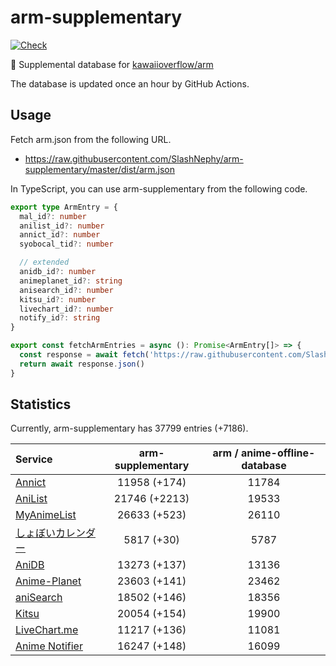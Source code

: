 # arm-supplementary

[![Check](https://github.com/SlashNephy/arm-supplementary/actions/workflows/check-node.yml/badge.svg)](https://github.com/SlashNephy/arm-supplementary/actions/workflows/check-node.yml)

💊 Supplemental database for [kawaiioverflow/arm](https://github.com/kawaiioverflow/arm)

The database is updated once an hour by GitHub Actions.

## Usage

Fetch arm.json from the following URL.

- https://raw.githubusercontent.com/SlashNephy/arm-supplementary/master/dist/arm.json

In TypeScript, you can use arm-supplementary from the following code.

```TypeScript
export type ArmEntry = {
  mal_id?: number
  anilist_id?: number
  annict_id?: number
  syobocal_tid?: number

  // extended
  anidb_id?: number
  animeplanet_id?: string
  anisearch_id?: number
  kitsu_id?: number
  livechart_id?: number
  notify_id?: string
}

export const fetchArmEntries = async (): Promise<ArmEntry[]> => {
  const response = await fetch('https://raw.githubusercontent.com/SlashNephy/arm-supplementary/master/dist/arm.json')
  return await response.json()
}
```

## Statistics

Currently, arm-supplementary has 37799 entries (+7186).

| Service                                     | arm-supplementary | arm / anime-offline-database |
| :------------------------------------------ | :---------------: | :--------------------------: |
| [Annict](https://annict.com)                |   11958 (+174)    |            11784             |
| [AniList](https://anilist.co)               |   21746 (+2213)   |            19533             |
| [MyAnimeList](https://myanimelist.net)      |   26633 (+523)    |            26110             |
| [しょぼいカレンダー](https://cal.syoboi.jp) |    5817 (+30)     |             5787             |
| [AniDB](https://anidb.net)                  |   13273 (+137)    |            13136             |
| [Anime-Planet](https://anime-planet.com)    |   23603 (+141)    |            23462             |
| [aniSearch](https://anisearch.com)          |   18502 (+146)    |            18356             |
| [Kitsu](https://kitsu.io)                   |   20054 (+154)    |            19900             |
| [LiveChart.me](https://livechart.me)        |   11217 (+136)    |            11081             |
| [Anime Notifier](https://notify.moe)        |   16247 (+148)    |            16099             |
